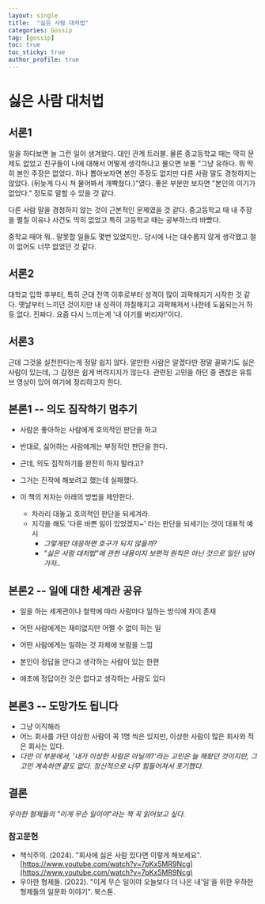 ```yaml
---
layout: single
title:  "싫은 사람 대처법"
categories: Gossip
tag: [gossip]
toc: true
toc_sticky: true
author_profile: true
---
```


# 싫은 사람 대처법

## 서론1
<p>일을 하다보면 늘 그런 일이 생겨왔다. 대인 관계 트러블. 물론 중고등학교 때는 딱히 문제도 없었고 친구들이 나에 대해서 어떻게 생각하냐고 물으면 보통 "그냥 유하다. 뭐 딱히 본인 주장은 없었다. 하나 뽑아보자면 본인 주장도 없지만 다른 사람 말도 경청하지는 않았다. (뒤늦게 다시 쳐 물어봐서 개빡쳤다.)"였다. 좋은 부분만 보자면 "본인의 이기가 없었다." 정도로 말할 수 있을 것 같다.</p>
<p>다른 사람 말을 경청하지 않는 것이 근본적인 문제였을 것 같다. 중고등학교 때 내 주장을 펼칠 이유나 사건도 딱히 없었고 특히 고등학교 때는 공부하느라 바빴다.</p>
<p>중학교 때야 뭐.. 말못할 일들도 몇번 있었지만.. 당시에 나는 대수롭지 않게 생각했고 철이 없어도 너무 없었던 것 같다.</p>

## 서론2
<p>대학교 입학 후부터, 특히 군대 전역 이후로부터 성격이 많이 괴팍해지기 시작한 것 같다. 옛날부터 느끼던 것이지만 내 성격이 까칠해지고 괴팍해져서 나한테 도움되는거 하등 없다. 진짜다. 요즘 다시 느끼는게 '내 이기를 버리자!'이다.</p>

## 서론3
<p>근데 그것을 실천한다는게 정말 쉽지 않다. 알만한 사람은 알겠다만 정말 꼴뵈기도 싫은 사람이 있는데, 그 감정은 쉽게 버려지지가 않는다. 관련된 고민을 하던 중 괜찮은 유튜브 영상이 있어 여기에 정리하고자 한다.</p>

## 본론1 -- 의도 짐작하기 멈추기
- 사람은 좋아하는 사람에게 호의적인 판단을 하고
- 반대로, 싫어하는 사람에게는 부정적인 판단을 한다.

- 근데, 의도 짐작하기를 완전히 하지 말라고?
- 그거는 진작에 해보려고 했는데 실패했다.

- 이 책의 저자는 아래의 방법을 제안한다.
    - 차라리 대놓고 호의적인 판단을 되세겨라.
    - 지각을 해도 '다른 바쁜 일이 있었겠지~' 라는 판단을 되세기는 것이 대표적 예시
        - *그렇게만 대응하면 호구가 되지 않을까?*
        - *"싫은 사람 대처법"에 관한 내용이지 보편적 원칙은 아닌 것으로 일단 넘어가자..*

## 본론2 -- 일에 대한 세계관 공유
- 일을 하는 세계관이나 철학에 따라 사람마다 일하는 방식에 차이 존재

- 어떤 사람에게는 재미없지만 어쩔 수 없이 하는 일
- 어떤 사람에게는 일하는 것 자체에 보람을 느낌

- 본인이 정답을 안다고 생각하는 사람이 있는 한편
- 애초에 정답이란 것은 없다고 생각하는 사람도 있다

## 본론3 -- 도망가도 됩니다
- 그냥 이직해라
- 어느 회사를 가던 이상한 사람이 꼭 1명 씩은 있지만, 이상한 사람이 많은 회사와 적은 회사는 있다.
- *다만 이 부분에서, '내가 이상한 사람은 아닐까?'라는 고민은 늘 해왔던 것이지만, 그 고민 계속하면 끝도 없다. 정신적으로 너무 힘들어져서 포기했다.*

## 결론
*우아한 형제들의 "이게 무슨 일이야"라는 책 꼭 읽어보고 싶다.*

### 참고문헌
- 책식주의. (2024). "회사에 싫은 사람 있다면 이렇게 해보세요". [https://www.youtube.com/watch?v=7pKx5MR9Ncg](https://www.youtube.com/watch?v=7pKx5MR9Ncg)
- 우아한 형제들. (2022). "이게 무슨 일이야 오늘보다 더 나은 내'일'을 위한 우하한 형제들의 일문화 이야기". 북스톤.